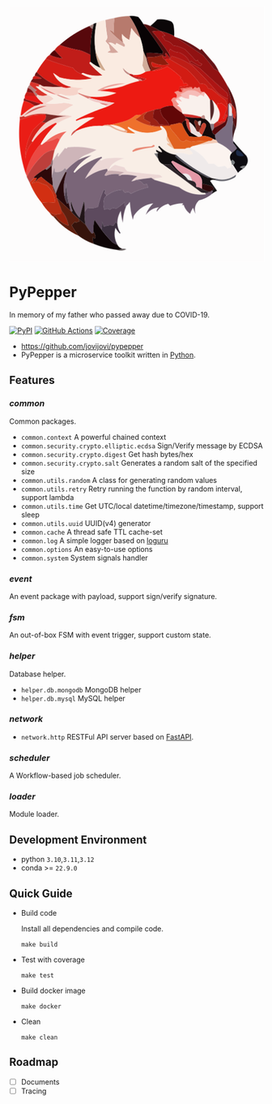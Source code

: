 <div align="center">

![logo](docs/logo/logo.svg)

</div>

# PyPepper

In memory of my father who passed away due to COVID-19.

[![PyPI](https://img.shields.io/pypi/v/pypepper?label=\&logo=pypi\&logoColor=fff)](https://pypi.org/project/pypepper/)
[![GitHub Actions](https://github.com/jovijovi/pypepper/workflows/Test/badge.svg)](https://github.com/jovijovi/pypepper)
[![Coverage](https://img.shields.io/codecov/c/github/jovijovi/pypepper?label=\&logo=codecov\&logoColor=fff)](https://codecov.io/gh/jovijovi/pypepper)

- <https://github.com/jovijovi/pypepper>
- PyPepper is a microservice toolkit written in [Python](https://www.python.org).

## Features

### ***common***

Common packages.

- `common.context` A powerful chained context
- `common.security.crypto.elliptic.ecdsa` Sign/Verify message by ECDSA
- `common.security.crypto.digest` Get hash bytes/hex
- `common.security.crypto.salt` Generates a random salt of the specified size
- `common.utils.random` A class for generating random values
- `common.utils.retry` Retry running the function by random interval, support lambda
- `common.utils.time` Get UTC/local datetime/timezone/timestamp, support sleep
- `common.utils.uuid` UUID(v4) generator
- `common.cache` A thread safe TTL cache-set
- `common.log` A simple logger based on [loguru](https://github.com/Delgan/loguru)
- `common.options` An easy-to-use options
- `common.system` System signals handler

### ***event***

An event package with payload, support sign/verify signature.

### ***fsm***

An out-of-box FSM with event trigger, support custom state.

### ***helper***

Database helper.

- `helper.db.mongodb` MongoDB helper
- `helper.db.mysql` MySQL helper

### ***network***

- `network.http` RESTFul API server based on [FastAPI](https://github.com/tiangolo/fastapi). 

### ***scheduler***

A Workflow-based job scheduler.

### ***loader***

Module loader.

## Development Environment

- python `3.10`,`3.11`,`3.12`
- conda >= `22.9.0`

## Quick Guide

- Build code

  Install all dependencies and compile code.

  ```shell
  make build
  ```

- Test with coverage

  ```shell
  make test
  ```

- Build docker image

  ```shell
  make docker
  ```

- Clean

  ```shell
  make clean
  ```

## Roadmap

- [ ] Documents
- [ ] Tracing
